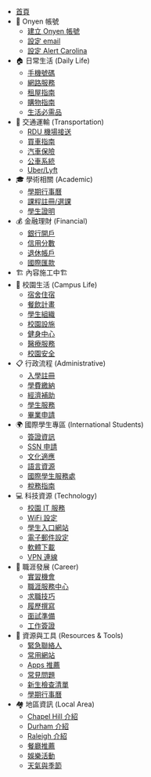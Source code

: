 - [首頁](zh_TW/)
- 🪪 Onyen 帳號
  - [建立 Onyen 帳號](zh_TW/onyen/create-onyen.md)
  - [設定 email](zh_TW/onyen/setup-email.md)
  - [設定 Alert Carolina](zh_TW/onyen/setup-alert-carolina.md)
- 🏠 日常生活 (Daily Life)
  - [手機號碼](zh_TW/daily/comm.md)
  - [網路服務](zh_TW/daily/broadband.md)
  - [租屋指南](zh_TW/daily/rental.md)
  - [購物指南](zh_TW/daily/shopping.md)
  - [生活必需品](zh_TW/daily/essentials.md)
- 🚗 交通運輸 (Transportation)
  - [RDU 機場接送](zh_TW/transport/rdu-pickup.md)
  - [買車指南](zh_TW/transport/car-purchase.md)
  - [汽車保險](zh_TW/transport/auto-insurance.md)
  - [公車系統](zh_TW/transport/buses.md)
  - [Uber/Lyft](zh_TW/transport/rideshare.md)
- 🎓 學術相關 (Academic)
  - [學期行事曆](zh_TW/resources/semester-calendar.md)
  - [課程註冊/選課](zh_TW/academic/course-registration.md)
  - [學生證明](zh_TW/academic/student-record.md)
- 💰 金融理財 (Financial)
  - [銀行開戶](zh_TW/finance/bank.md)
  - [信用分數](zh_TW/finance/credit.md)
  - [退休帳戶](zh_TW/finance/retire.md)
  - [國際匯款](zh_TW/finance/money-transfer.md)
- 🏗️  內容施工中🏗️
- 🏫 校園生活 (Campus Life)
  - [宿舍住宿](zh_TW/campus/housing.md)
  - [餐飲計畫](zh_TW/campus/dining-plans.md)
  - [學生組織](zh_TW/campus/student-organizations.md)
  - [校園設施](zh_TW/campus/facilities.md)
  - [健身中心](zh_TW/campus/recreation.md)
  - [醫療服務](zh_TW/campus/health-services.md)
  - [校園安全](zh_TW/campus/safety.md)
- 📋 行政流程 (Administrative)
  - [入學註冊](zh_TW/admin/enrollment.md)
  - [學費繳納](zh_TW/admin/tuition-payment.md)
  - [經濟補助](zh_TW/admin/financial-aid.md)
  - [學生服務](zh_TW/admin/student-services.md)
  - [畢業申請](zh_TW/admin/graduation.md)
- 🌍 國際學生專區 (International Students)
  - [簽證資訊](zh_TW/international/visa-info.md)
  - [SSN 申請](zh_TW/international/ssn-application.md)
  - [文化適應](zh_TW/international/cultural-adaptation.md)
  - [語言資源](zh_TW/international/language-resources.md)
  - [國際學生服務處](zh_TW/international/isso.md)
  - [稅務指南](zh_TW/international/tax-guide.md)
- 💻 科技資源 (Technology)
  - [校園 IT 服務](zh_TW/tech/it-services.md)
  - [WiFi 設定](zh_TW/tech/wifi-setup.md)
  - [學生入口網站](zh_TW/tech/student-portal.md)
  - [電子郵件設定](zh_TW/tech/email-setup.md)
  - [軟體下載](zh_TW/tech/software-downloads.md)
  - [VPN 連線](zh_TW/tech/vpn-access.md)
- 🎯 職涯發展 (Career)
  - [實習機會](zh_TW/career/internships.md)
  - [職涯服務中心](zh_TW/career/career-services.md)
  - [求職技巧](zh_TW/career/job-search.md)
  - [履歷撰寫](zh_TW/career/resume-writing.md)
  - [面試準備](zh_TW/career/interview-prep.md)
  - [工作簽證](zh_TW/career/work-visa.md)
- 🌟 資源與工具 (Resources & Tools)
  - [緊急聯絡人](zh_TW/resources/emergency-contacts.md)
  - [常用網站](zh_TW/resources/useful-websites.md)
  - [Apps 推薦](zh_TW/resources/recommended-apps.md)
  - [常見問題](zh_TW/resources/faq.md)
  - [新生檢查清單](zh_TW/resources/new-student-checklist.md)
  - [學期行事曆](zh_TW/resources/semester-calendar.md)
- 🏘️ 地區資訊 (Local Area)
  - [Chapel Hill 介紹](zh_TW/local/chapel-hill.md)
  - [Durham 介紹](zh_TW/local/durham.md)
  - [Raleigh 介紹](zh_TW/local/raleigh.md)
  - [餐廳推薦](zh_TW/local/restaurants.md)
  - [娛樂活動](zh_TW/local/entertainment.md)
  - [天氣與季節](zh_TW/local/weather-seasons.md)

